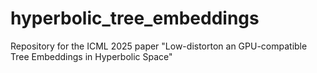 # hyperbolic_tree_embeddings
Repository for the ICML 2025 paper "Low-distorton an GPU-compatible Tree Embeddings in Hyperbolic Space"
